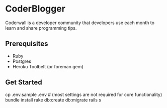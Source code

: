 # CoderBlogger


Coderwall is a developer community that developers use each month to learn and share programming tips.

## Prerequisites

* Ruby
* Postgres
* Heroku Toolbelt (or foreman gem)

## Get Started

cp .env.sample .env  # (most settings are not required for core functionality)
bundle install
rake db:create db:migrate
rails s
